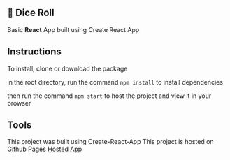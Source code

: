 ## :game_die: Dice Roll 

Basic **React** App built using Create React App

## Instructions
To install, clone or download the package

in the root directory, run the command
`npm install` 
to install dependencies

then run the command 
`npm start` 
to host the project and view it in your browser

## Tools
This project was built using Create-React-App
This project is hosted on Github Pages [Hosted App](http://https://peterdurham.github.io/dice-roll/)
